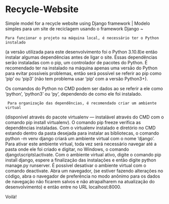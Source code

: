 # Recycle-Website
Simple model for a recycle website using Django framework | Modelo simples para um site de reciclagem usando o framework Django ~ 

    Para funcionar o projeto na máquina local, é necessário ter o Python instalado 
(a versão utilizada para este desenvolvimento foi o Python 3.10.8)e então instalar 
algumas dependências antes de ligar o site.
    Essas dependências serão instaladas com o pip, um controlador de pacotes do 
Python. É recomendado ter na instalado na máquina apenas uma versão do Python para 
evitar possíveis problemas, então será possível se referir ao pip como ‘pip’ ou 
‘pip3’ (não tem problema usar ‘pip’ com a versão Python3+).

Os comandos do Python no CMD podem ser dados ao se referir a ele como ‘python’, 
‘python3’ ou ‘py’, dependendo de como ele foi instalado.

     Para organização das dependências, é recomendado criar um ambiente virtual 
(disponível através do pacote virtualenv — instalável através do CMD com o 
comando pip install virtualenv). O comando pip freeze verifica as dependências 
instaladas. 
     Com o virtualenv instalado e diretório no CMD estando dentro da pasta 
desejada para instalar as bibliotecas, o comando python -m venv django criará um 
ambiente virtual com o nome ‘django’.
     Para ativar este ambiente virtual, toda vez será necessário navegar até a pasta 
onde ele foi criado e digitar, no Windows, o comando django\scripts\activate.
     Com o ambiente virtual ativo, digite o comando pip install django, espere a 
finalização das instalações e então digite python manage.py runserver. É possível 
desativar o ambiente virtual com o comando deactivate.
     Abra um navegador, (se estiver fazendo alterações no código, abra o navegador 
de preferência no modo anônimo para os dados de navegação não ficarem salvos e não 
atrapalharem na atualização do desenvolvimento) e então entre no URL localhost:8000.
 
Voilà!   
